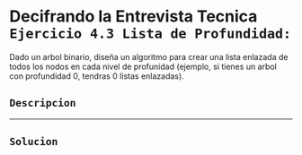 # Decifrando la Entrevista Tecnica `Ejercicio 4.3 Lista de Profundidad:`

Dado un arbol binario, diseña un algoritmo para crear una lista enlazada de todos los nodos en cada nivel de profunidad (ejemplo, si tienes un arbol con profundidad 0, tendras 0 listas enlazadas).

## `Descripcion`

---

## `Solucion`
